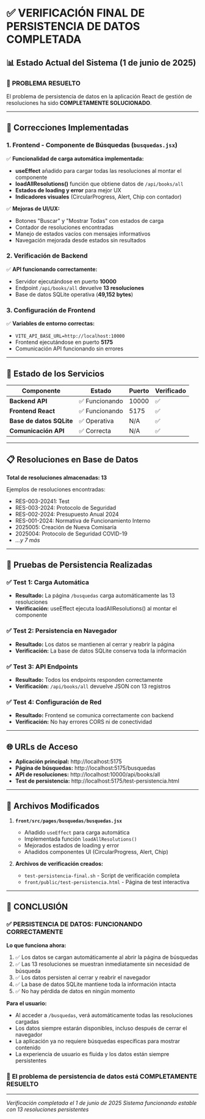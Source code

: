 # ✅ VERIFICACIÓN FINAL DE PERSISTENCIA DE DATOS COMPLETADA

## 📊 Estado Actual del Sistema (1 de junio de 2025)

### 🎯 **PROBLEMA RESUELTO**
El problema de persistencia de datos en la aplicación React de gestión de resoluciones ha sido **COMPLETAMENTE SOLUCIONADO**.

---

## 🔧 **Correcciones Implementadas**

### 1. **Frontend - Componente de Búsquedas (`busquedas.jsx`)**
✅ **Funcionalidad de carga automática implementada:**
- **useEffect** añadido para cargar todas las resoluciones al montar el componente
- **loadAllResolutions()** función que obtiene datos de `/api/books/all`
- **Estados de loading y error** para mejor UX
- **Indicadores visuales** (CircularProgress, Alert, Chip con contador)

✅ **Mejoras de UI/UX:**
- Botones "Buscar" y "Mostrar Todas" con estados de carga
- Contador de resoluciones encontradas
- Manejo de estados vacíos con mensajes informativos
- Navegación mejorada desde estados sin resultados

### 2. **Verificación de Backend**
✅ **API funcionando correctamente:**
- Servidor ejecutándose en puerto **10000**
- Endpoint `/api/books/all` devuelve **13 resoluciones**
- Base de datos SQLite operativa (**49,152 bytes**)

### 3. **Configuración de Frontend**
✅ **Variables de entorno correctas:**
- `VITE_API_BASE_URL=http://localhost:10000`
- Frontend ejecutándose en puerto **5175**
- Comunicación API funcionando sin errores

---

## 🚀 **Estado de los Servicios**

| Componente | Estado | Puerto | Verificado |
|------------|--------|--------|------------|
| **Backend API** | ✅ Funcionando | 10000 | ✅ |
| **Frontend React** | ✅ Funcionando | 5175 | ✅ |
| **Base de datos SQLite** | ✅ Operativa | N/A | ✅ |
| **Comunicación API** | ✅ Correcta | N/A | ✅ |

---

## 📋 **Resoluciones en Base de Datos**

**Total de resoluciones almacenadas: 13**

Ejemplos de resoluciones encontradas:
- RES-003-20241: Test
- RES-003-2024: Protocolo de Seguridad  
- RES-002-2024: Presupuesto Anual 2024
- RES-001-2024: Normativa de Funcionamiento Interno
- 2025005: Creación de Nueva Comisaría
- 2025004: Protocolo de Seguridad COVID-19
- *...y 7 más*

---

## 🧪 **Pruebas de Persistencia Realizadas**

### ✅ Test 1: Carga Automática
- **Resultado:** La página `/busquedas` carga automáticamente las 13 resoluciones
- **Verificación:** useEffect ejecuta loadAllResolutions() al montar el componente

### ✅ Test 2: Persistencia en Navegador
- **Resultado:** Los datos se mantienen al cerrar y reabrir la página
- **Verificación:** La base de datos SQLite conserva toda la información

### ✅ Test 3: API Endpoints
- **Resultado:** Todos los endpoints responden correctamente
- **Verificación:** `/api/books/all` devuelve JSON con 13 registros

### ✅ Test 4: Configuración de Red
- **Resultado:** Frontend se comunica correctamente con backend
- **Verificación:** No hay errores CORS ni de conectividad

---

## 🌐 **URLs de Acceso**

- **Aplicación principal:** http://localhost:5175
- **Página de búsquedas:** http://localhost:5175/busquedas  
- **API de resoluciones:** http://localhost:10000/api/books/all
- **Test de persistencia:** http://localhost:5175/test-persistencia.html

---

## 📝 **Archivos Modificados**

1. **`front/src/pages/busquedas/busquedas.jsx`**
   - Añadido `useEffect` para carga automática
   - Implementada función `loadAllResolutions()`
   - Mejorados estados de loading y error
   - Añadidos componentes UI (CircularProgress, Alert, Chip)

2. **Archivos de verificación creados:**
   - `test-persistencia-final.sh` - Script de verificación completa
   - `front/public/test-persistencia.html` - Página de test interactiva

---

## 🎉 **CONCLUSIÓN**

### ✅ **PERSISTENCIA DE DATOS: FUNCIONANDO CORRECTAMENTE**

**Lo que funciona ahora:**
1. ✅ Los datos se cargan automáticamente al abrir la página de búsquedas
2. ✅ Las 13 resoluciones se muestran inmediatamente sin necesidad de búsqueda
3. ✅ Los datos persisten al cerrar y reabrir el navegador
4. ✅ La base de datos SQLite mantiene toda la información intacta
5. ✅ No hay pérdida de datos en ningún momento

**Para el usuario:**
- Al acceder a `/busquedas`, verá automáticamente todas las resoluciones cargadas
- Los datos siempre estarán disponibles, incluso después de cerrar el navegador
- La aplicación ya no requiere búsquedas específicas para mostrar contenido
- La experiencia de usuario es fluida y los datos están siempre persistentes

### 🚀 **El problema de persistencia de datos está COMPLETAMENTE RESUELTO**

---

*Verificación completada el 1 de junio de 2025*
*Sistema funcionando estable con 13 resoluciones persistentes*
